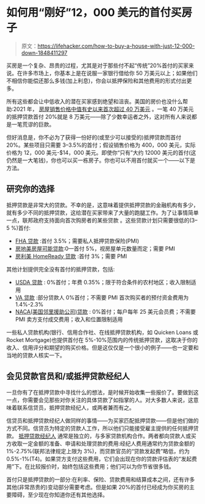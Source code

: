 # 如何用“刚好”12，000 美元的首付买房子

> 原文：<https://lifehacker.com/how-to-buy-a-house-with-just-12-000-down-1848411297>

买房是一个复杂、昂贵的过程，尤其是对于那些付不起“传统”20%首付的买家来说。在许多市场上，你基本上是在说服一家银行借给你 50 万美元以上；如果他们不相信你能偿还那么多钱(加上利息)，你会以抵押保险和其他费用的形式付出更多。



所有这些都会让中低收入的潜在买家感到绝望和沮丧。美国的房价也没什么帮助:2021 年， [房屋销售价格中值有史以来首次超过 40 万美元](https://fred.stlouisfed.org/series/MSPUS) 。一笔 40 万美元的抵押贷款首付 20%就是 8 万美元——除了少数幸运者之外，这对所有人来说都是一笔荒谬的巨款。

但好消息是，你不必为了获得一份好的(或至少可以接受的)抵押贷款而首付 20%。某些项目只需要 3–3.5%的首付；假设销售价格为 400，000 美元，实际价格为 12，000 美元-$14，000 美元。即使你“只有”大约 12000 美元的首付(这仍然是一大笔钱)，你也可以买一栋房子。你也可以不用首付就买一个——以下是方法。

## 研究你的选择

抵押贷款是非常大的贷款。不幸的是，这意味着提供抵押贷款的金融机构有多少，就有多少不同的抵押贷款，这给潜在买家带来了大量的跑腿工作。为了让事情简单一点，联邦政府支持面向首次购房者的某些贷款 。这些贷款计划只需要很低的(3–5 %)首付:

*   [FHA 贷款](https://www.hud.gov/buying/loans) :首付 3.5%；需要私人抵押贷款保险(PMI)
*   [房地美房屋可能贷款](https://www.fdic.gov/resources/bankers/affordable-mortgage-lending-center/guide/part-1-docs/freddie-home-possible.pdf):0—首付 5%，视房屋单元数量而定；需要 PMI
*   [房利美 HomeReady 贷款](https://singlefamily.fanniemae.com/originating-underwriting/mortgage-products/homeready-mortgage) :首付 3%；需要 PMI

其他计划提供完全没有首付的抵押贷款，包括:

*   [USDA 贷款](https://www.rd.usda.gov/programs-services/single-family-housing-programs/single-family-housing-guaranteed-loan-program) : 0%首付；年费 0.35%；限于符合条件的农村地区；收入限制适用
*   [VA 贷款](https://www.benefits.va.gov/HOMELOANS/documents/docs/VA_Buyers_Guide.pdf) :部分贷款人 0%首付；不需要 PMI 首次购买者的预付资金费用为 1.4%-2.3%
*   [NACA(美国邻里援助公司)贷款](https://www.naca.com) : 0%首付；每户每年 25 美元会员费；不需要 PMI 卖方支付成交费用；收入和位置限制适用

一些私人贷款机构(银行、信用合作社、在线抵押贷款机构，如 Quicken Loans 或 Rocket Mortgage)也提供首付在 5%-10%范围内的传统抵押贷款，这取决于你的收入、信用评分和期望的购买价格。但是这仅仅是一个很小的例子——也一定要和当地的贷款人核实一下。

## 会见贷款官员和/或抵押贷款经纪人

一旦你有了在抵押贷款中寻找什么的想法，是时候开始收集一些报价了。要做到这一点，你需要会见那些对你关注的具体贷款了如指掌的人。对大多数人来说，这意味着联系信贷员，抵押贷款经纪人，或两者兼而有之。

信贷员和抵押贷款经纪人做同样的事情——为买家匹配抵押贷款——但是他们做的方式不同。信贷员为特定的贷款人工作，所以他们只能接受雇主提供的任何抵押贷款。 [抵押贷款经纪人](https://lifehacker.com/when-to-hire-a-mortgage-broker-1827149887) 通常是独立的，与多家贷款机构合作。两者都向贷款人或买方收取一定金额的准备、申请和处理贷款的费用:经纪人费用通常约为贷款金额的 1%-2.75%(联邦法律规定上限为 3%)，而贷款官员的“贷款发起费”略低，约为 0.5%-1%(T4)。如果贷方支付这些费用，它们会出现在你的贷款评估表的“发起费用”下。在比较报价时，始终包括这些费用；他们可以为你节省很多钱。

首付只是抵押贷款的一部分:在利率、保险、贷款费用和结算成本之间，还有许多其他(非常昂贵的)变动部分需要考虑。但是如果 20%的首付已经成为你买房的主要障碍，至少现在你知道你还有其他选择。